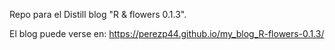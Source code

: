 

<!-- README.md is generated from README.Rmd. Please edit that file -->

<!-- badges: start -->

<!-- badges: end -->

Repo para el Distill blog "R & flowers 0.1.3".

El blog puede verse en: <https://perezp44.github.io/my_blog_R-flowers-0.1.3/>

